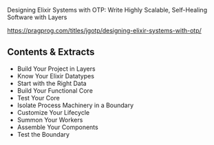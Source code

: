 Designing Elixir Systems with OTP: Write Highly Scalable, Self-Healing Software with Layers

https://pragprog.com/titles/jgotp/designing-elixir-systems-with-otp/

## Contents & Extracts

- Build Your Project in Layers
- Know Your Elixir Datatypes
- Start with the Right Data
- Build Your Functional Core
- Test Your Core
- Isolate Process Machinery in a Boundary
- Customize Your Lifecycle
- Summon Your Workers
- Assemble Your Components
- Test the Boundary
